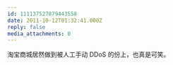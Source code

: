 ```yaml
---
id: 111137527879443558
date: 2011-10-12T01:32:41.000Z
reply: false
media_attachments: 0
---
```


淘宝商城居然做到被人工手动 DDoS 的份上，也真是可笑。

